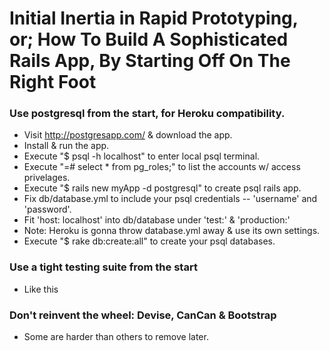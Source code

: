 Initial Inertia in Rapid Prototyping, or; How To Build A Sophisticated Rails App, By Starting Off On The Right Foot
===================================================================================================================
### Use postgresql from the start, for Heroku compatibility.
  - Visit http://postgresapp.com/ & download the app.
  - Install & run the app.
  - Execute "$ psql -h localhost" to enter local psql terminal.
  - Execute "=# select * from pg_roles;" to list the accounts w/ access privelages.
  - Execute "$ rails new myApp -d postgresql" to create psql rails app.
  - Fix db/database.yml to include your psql credentials -- 'username' and 'password'.
  - Fit 'host: localhost' into db/database under 'test:' & 'production:'
  - Note: Heroku is gonna throw database.yml away & use its own settings.
  - Execute "$ rake db:create:all" to create your psql databases.
### Use a tight testing suite from the start
  - Like this
### Don't reinvent the wheel: Devise, CanCan & Bootstrap
  - Some are harder than others to remove later.